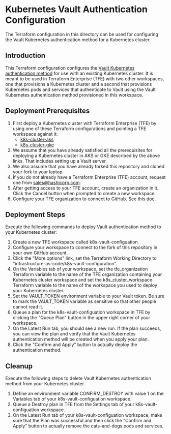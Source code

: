 # Kubernetes Vault Authentication Configuration
The Terraform configuration in this directory can be used for configuring the Vault Kubernetes authentication method for a Kubernetes cluster.

## Introduction
This Terraform configuration configures the [Vault Kubernetes authentication method](https://www.vaultproject.io/docs/auth/kubernetes.html) for use with an existing Kubernetes cluster. It is meant to be used in Terraform Enterprise (TFE) with two other workspaces, one that provisions a Kubernetes cluster and a second that provisions Kubernetes pods and services that authenticate to Vault using the Vault Kubernetes authentication method provisioned in this workspace.

## Deployment Prerequisites

1. First deploy a Kubernetes cluster with Terraform Enterprise (TFE) by using one of these Terraform configurations and pointing a TFE workspace against it:
    - [k8s-cluster-aks](../../infrastructure-as-code/k8s-cluster-aks)
    - [k8s-cluster-gke](../../infrastructure-as-code/k8s-cluster-gke)
1. We assume that you have already satisfied all the prerequisites for deploying a Kubernetes cluster in AKS or GKE described by the above links. That includes setting up a Vault server.
1. We also assume that you have already forked this repository and cloned your fork to your laptop.
1. If you do not already have a Terraform Enterprise (TFE) account, request one from sales@hashicorp.com.
1. After getting access to your TFE account, create an organization in it. Click the Cancel button when prompted to create a new workspace.
1. Configure your TFE organization to connect to GitHub. See this [doc](https://www.terraform.io/docs/enterprise/vcs/github.html).

## Deployment Steps
Execute the following commands to deploy Vault authentication method to your Kubernetes cluster:

1. Create a new TFE workspace called k8s-vault-configuation.
1. Configure your workspace to connect to the fork of this repository in your own GitHub account.
1. Click the "More options" link, set the Terraform Working Directory to "infrastructure-as-code/k8s-vault-configuration".
1. On the Variables tab of your workspace, set the tfe_organization Terraform variable to the name of the TFE organization containing your Kubernetes cluster workspace and set the k8s_cluster_workspace Terraform variable to the name of the workspace you used to deploy your Kubernetes cluster.
1. Set the VAULT_TOKEN environment variable to your Vault token. Be sure to mark the VAULT_TOKEN variable as sensitive so that other people cannot read it.
1. Queue a plan for the k8s-vault-configuation workspace in TFE by clicking the "Queue Plan" button in the upper right corner of your workspace.
1. On the Latest Run tab, you should see a new run. If the plan succeeds, you can view the plan and verify that the Vault Kubernetes authentication method will be created when you apply your plan.
1. Click the "Confirm and Apply" button to actually deploy the authentication method.

## Cleanup
Execute the following steps to delete Vault Kubernetes authentication method from your Kubernetes cluster.

1. Define an environment variable CONFIRM_DESTROY with value 1 on the Variables tab of your k8s-vault-configuation workspace.
1. Queue a Destroy plan in TFE from the Settings tab of your k8s-vault-configuation workspace.
1. On the Latest Run tab of your k8s-vault-configuation workspace, make sure that the Plan was successful and then click the "Confirm and Apply" button to actually remove the cats-and-dogs pods and services.
